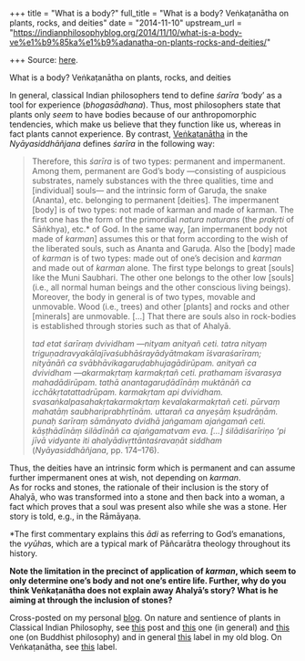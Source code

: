 +++
title = "What is a body?"
full_title = "What is a body? Veṅkaṭanātha on plants, rocks, and deities"
date = "2014-11-10"
upstream_url = "https://indianphilosophyblog.org/2014/11/10/what-is-a-body-ve%e1%b9%85ka%e1%b9%adanatha-on-plants-rocks-and-deities/"

+++
Source: [here](https://indianphilosophyblog.org/2014/11/10/what-is-a-body-ve%e1%b9%85ka%e1%b9%adanatha-on-plants-rocks-and-deities/).

What is a body? Veṅkaṭanātha on plants, rocks, and deities

In general, classical Indian philosophers tend to define *śarīra* ‘body’
as a tool for experience (*bhogasādhana*). Thus, most philosophers state
that plants only *seem* to have bodies because of our anthropomorphic
tendencies, which make us believe that they function like us, whereas in
fact plants cannot experience. By contrast,
[Veṅkaṭanātha](http://elisafreschi.com/2014/03/17/ve%E1%B9%85ka%E1%B9%ADanathas-contribution-to-visi%E1%B9%A3%E1%B9%ADadvaita-vedanta/)
in the *Nyāyasiddhāñjana* defines *śarīra* in the following way:

> Therefore, this *śarīra* is of two types: permanent and impermanent.
> Among them, permanent are God’s body —consisting of auspicious
> substrates, namely substances with the three qualities, time and
> \[individual\] souls— and the intrinsic form of Garuḍa, the snake
> (Ananta), etc. belonging to permanent \[deities\]. The impermanent
> \[body\] is of two types: not made of karman and made of karman. The
> first one has the form of the primordial *natura naturans* (the
> *prakṛti* of Sāṅkhya), etc.\* of God. In the same way, \[an
> impermanent body not made of *karman*\] assumes this or that form
> according to the wish of the liberated souls, such as Ananta and
> Garuḍa. Also the \[body\] made of *karman* is of two types: made out
> of one’s decision and *karman* and made out of *karman* alone. The
> first type belongs to great \[souls\] like the Muni Saubhari. The
> other one belongs to the other low \[souls\] (i.e., all normal human
> beings and the other conscious living beings). Moreover, the body in
> general is of two types, movable and unmovable. Wood (i.e., trees) and
> other \[plants\] and rocks and other \[minerals\] are unmovable. \[…\]
> That there are souls also in rock-bodies is established through
> stories such as that of Ahalyā.
>
> *tad etat śarīraṃ dvividham —nityam anityañ ceti. tatra nityaṃ
> triguṇadravyakālajīvaśubhāśrayādyātmakam īśvaraśarīram; nityānāñ ca
> svābhāvikagaruḍabhujagādirūpam. anityañ ca dvividham —akarmakṛtaṃ
> karmakṛtañ ceti. prathamam īśvarasya mahadādirūpam. tathā
> anantagaruḍādīnāṃ muktānāñ ca icchākṛtatattadrūpam. karmakṛtam api
> dvividham. svasaṅkalpasahakṛtakarmakṛtaṃ kevalakarmakṛtañ ceti. pūrvaṃ
> mahatāṃ saubhariprabhṛtīnām. uttarañ ca anyeṣāṃ kṣudrāṇām. punaḥ
> śarīraṃ sāmānyato dvidhā jaṅgamam ajaṅgamañ ceti. kāṣṭhādīnāṃ
> śilādīnāñ ca ajaṅgamatvam eva. \[…\] śilādiśarīriṇo ‘pi jīvā vidyante
> iti ahalyādivṛttāntaśravaṇāt siddham* (*Nyāyasiddhāñjana*, pp.
> 174–176).

Thus, the deities have an intrinsic form which is permanent and can
assume further impermanent ones at wish, not depending on *karman*.  
As for rocks and stones, the rationale of their inclusion is the story
of Ahalyā, who was transformed into a stone and then back into a woman,
a fact which proves that a soul was present also while she was a stone.
Her story is told, e.g., in the Rāmāyaṇa.

\*The first commentary explains this *ādi* as referring to God’s
emanations, the *vyūha*s, which are a typical mark of Pāñcarātra
theology throughout its history.

**Note the limitation in the precinct of application of *karman*, which
seem to only determine one’s body and not one’s entire life. Further,
why do you think Veṅkaṭanātha does not explain away Ahalyā’s story? What
is he aiming at through the inclusion of stones?**

Cross-posted on my personal [blog](http://elisafreschi.com). On nature
and sentience of plants in Classical Indian Philosophy, see
[this](http://elisafreschi.blogspot.co.at/2013/03/sentience-of-plants-in-indian-philosophy.html)
post and
[this](http://elisafreschi.blogspot.co.at/2013/03/provocative-conclusions-on-sentience-of.html)
one (in general) and
[this](http://elisafreschi.blogspot.co.at/2013/03/plants-in-buddhist-and-non-buddhist.html)
one (on Buddhist philosophy) and in general
[this](http://elisafreschi.blogspot.co.at/search/label/nature) label in
my old blog. On Veṅkaṭanātha, see
[this](http://elisafreschi.com/category/sanskrit-philosophy/visi%E1%B9%A3%E1%B9%ADadvaita-vedanta-sanskrit-philosophy/ve%E1%B9%85ka%E1%B9%ADanathavedanta-desika/)
label.

